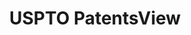 ---
bigquery: https://console.cloud.google.com/bigquery?p=patents-public-data&d=patentsview&page=dataset
citation: Attribution should be given to PatentsView for use, distribution, or derivative
  works.
code: https://github.com/CSSIP-AIR/PatentsView-Code-Snippets/
contributors: USPTO
cost: None
description: 'PatentsView includes US patent data including raw data (summaries, applications,
  pregrant applications), disambugations of inventors and assignees, and inventor
  gender estimates.  Also foreign priority data, # of figures and sheets, and government
  interest statements.'
documentation: https://patentsview.org/query/builder-faqs
last_edit: Mon, 04 Apr 2022 19:02:57 GMT
location: https://patentsview.org/
maintained_by: USPTO
record_creation_timestamp: 12/2/2020 17:20:46
schema_fields: '[''disamb_inventor_id_20190820'', ''lname'', ''action_date'', ''doctype'',
  ''disamb_assignee_id_20191008'', ''f371_date'', ''rawassignee_id'', ''disamb_inventor_id_20191008'',
  ''subgroup'', ''rawinventor_id'', ''type'', ''subclass_id'', ''disamb_assignee_id_20190820'',
  ''contract_award_number'', ''level_one'', ''date'', ''symbol_position'', ''organization_id'',
  ''patent_id'', ''term_extension'', ''disamb_assignee_id_20200331'', ''lapse_of_patent'',
  ''disamb_inventor_id_20170808'', ''disamb_assignee_id_20200929'', ''subcategory_id'',
  ''_371_date'', ''disamb_inventor_id_20200929'', ''male'', ''section'', ''exemplary'',
  ''group'', ''country_transformed'', ''id'', ''inventor_id'', ''category'', ''disamb_inventor_id_20170307'',
  ''deceased'', ''disamb_assignee_id_20181127'', ''uuid'', ''level_three'', ''num_claims'',
  ''fname'', ''term_disclaimer'', ''classification_level'', ''dependent'', ''section_id'',
  ''rule_47'', ''subsection_id'', ''relkind'', ''text'', ''disamb_assignee_id_20200630'',
  ''classification_value'', ''disamb_inventor_id_20191231'', ''classification_status'',
  ''role'', ''state'', ''county'', ''mainclass_id'', ''series_code'', ''latin_name'',
  ''disamb_assignee_id_20190312'', ''number'', ''citation_id'', ''rawlocation_id'',
  ''ipc_version_indicator'', ''f102_date'', ''term_grant'', ''attribution_status'',
  ''lawyer_id'', ''applicant_type'', ''num_figures'', ''reldocno'', ''num_sheets'',
  ''application_id'', ''classification_data_source'', ''status'', ''field_id'', ''disamb_inventor_id_20201229'',
  ''ipc_class'', ''organization'', ''kind'', ''sector_title'', ''doc_type'', ''state_fips'',
  ''disamb_inventor_id_20190312'', ''disamb_inventor_id_20181127'', ''disamb_inventor_id_20171226'',
  ''longitude'', ''city'', ''disclaimer_date'', ''location_id'', ''category_id'',
  ''assignee_id'', ''length'', ''county_fips'', ''abstract'', ''filename'', ''name_last'',
  ''gi_statement'', ''subgroup_id'', ''group_id'', ''male_flag'', ''title'', ''publication_number'',
  ''rel_id'', ''_102_date'', ''disamb_assignee_id_20191231'', ''disamb_inventor_id_20180528'',
  ''main_group'', ''num'', ''disamb_inventor_id_20171003'', ''subclass'', ''withdrawn'',
  ''name_first'', ''name'', ''field_title'', ''latlong'', ''level_two'', ''designation'',
  ''variety'', ''latitude'', ''sequence'', ''disamb_inventor_id_20200331'', ''country'',
  ''disamb_inventor_id_20200630'']'
shortname: patentsview
tags:
- disambiguation
- United States
- gender
terms_of_use: Creative Commons Attribution 4.0 International License.
timeframe: 1963-1999
title: USPTO PatentsView
uuid: cf1780b1-e265-4e49-8d1d-83b9cfe0fd9a
---
